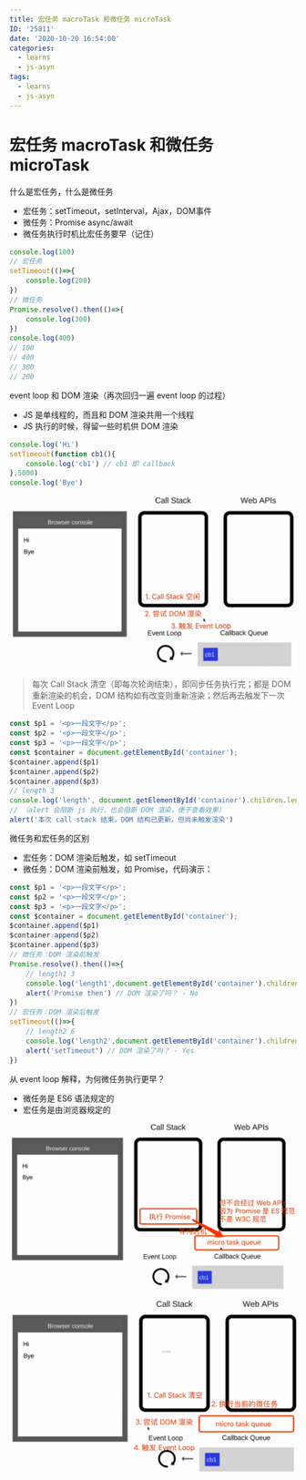```yaml
---
title: 宏任务 macroTask 和微任务 microTask
ID: '25811'
date: '2020-10-20 16:54:00'
categories:
  - learns
  - js-asyn
tags:
  - learns
  - js-asyn
---
```


# 宏任务 macroTask 和微任务 microTask

什么是宏任务，什么是微任务

- 宏任务：setTimeout，setInterval，Ajax，DOM事件
- 微任务：Promise async/await
- 微任务执行时机比宏任务要早（记住）

``` js 
console.log(100)
// 宏任务
setTimeout(()=>{
    console.log(200)
})
// 微任务
Promise.resolve().then(()=>{
    console.log(300)
})
console.log(400)
// 100
// 400
// 300
// 200
```

event loop 和 DOM 渲染（再次回归一遍 event loop 的过程）

- JS 是单线程的，而且和 DOM 渲染共用一个线程
- JS 执行的时候，得留一些时机供 DOM 渲染

``` js 
console.log('Hi')
setTimeout(function cb1(){
    console.log('cb1') // cb1 即 callback
},5000)
console.log('Bye')
```

![](./images/2402844147.png)

> 每次 Call Stack 清空（即每次轮询结束），即同步任务执行完；都是 DOM 重新渲染的机会，DOM 结构如有改变则重新渲染；然后再去触发下一次 Event Loop

``` js 
const $p1 = '<p>一段文字</p>';
const $p2 = '<p>一段文字</p>';
const $p3 = '<p>一段文字</p>';
const $container = document.getElementById('container');
$container.append($p1)
$container.append($p2)
$container.append($p3)
// length 3
console.log('length', document.getElementById('container').children.length)
// （alert 会阻断 js 执行，也会阻断 DOM 渲染，便于查看效果）
alert('本次 call stack 结束，DOM 结构已更新，但尚未触发渲染')
```

微任务和宏任务的区别

- 宏任务：DOM 渲染后触发，如 setTimeout
- 微任务：DOM 渲染前触发，如 Promise，代码演示：

``` js 
const $p1 = '<p>一段文字</p>';
const $p2 = '<p>一段文字</p>';
const $p3 = '<p>一段文字</p>';
const $container = document.getElementById('container');
$container.append($p1)
$container.append($p2)
$container.append($p3)
// 微任务：DOM 渲染前触发
Promise.resolve().then(()=>{
    // length1 3
    console.log('length1',document.getElementById('container').children.length)
    alert('Promise then') // DOM 渲染了吗？ - No
})
// 宏任务：DOM 渲染后触发
setTimeout(()=>{
    // length2 6
    console.log('length2',document.getElementById('container').children.length)
    alert('setTimeout') // DOM 渲染了吗？ - Yes
})
```

从 event loop 解释，为何微任务执行更早？

- 微任务是 ES6 语法规定的
- 宏任务是由浏览器规定的

![](./images/1071566183.png)

![](./images/2287511774.png)
